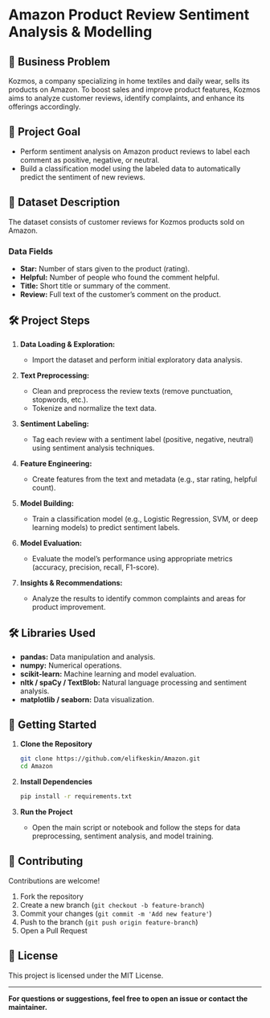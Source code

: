 # Amazon Product Review Sentiment Analysis & Modelling

## 📝 Business Problem

Kozmos, a company specializing in home textiles and daily wear, sells its products on Amazon. To boost sales and improve product features, Kozmos aims to analyze customer reviews, identify complaints, and enhance its offerings accordingly.

## 🎯 Project Goal

- Perform sentiment analysis on Amazon product reviews to label each comment as positive, negative, or neutral.
- Build a classification model using the labeled data to automatically predict the sentiment of new reviews.

## 📂 Dataset Description

The dataset consists of customer reviews for Kozmos products sold on Amazon.

### Data Fields

- **Star:** Number of stars given to the product (rating).
- **Helpful:** Number of people who found the comment helpful.
- **Title:** Short title or summary of the comment.
- **Review:** Full text of the customer’s comment on the product.

## 🛠️ Project Steps

1. **Data Loading & Exploration:**  
   - Import the dataset and perform initial exploratory data analysis.

2. **Text Preprocessing:**  
   - Clean and preprocess the review texts (remove punctuation, stopwords, etc.).
   - Tokenize and normalize the text data.

3. **Sentiment Labeling:**  
   - Tag each review with a sentiment label (positive, negative, neutral) using sentiment analysis techniques.

4. **Feature Engineering:**  
   - Create features from the text and metadata (e.g., star rating, helpful count).

5. **Model Building:**  
   - Train a classification model (e.g., Logistic Regression, SVM, or deep learning models) to predict sentiment labels.

6. **Model Evaluation:**  
   - Evaluate the model’s performance using appropriate metrics (accuracy, precision, recall, F1-score).

7. **Insights & Recommendations:**  
   - Analyze the results to identify common complaints and areas for product improvement.

## 🛠️ Libraries Used

- **pandas:** Data manipulation and analysis.
- **numpy:** Numerical operations.
- **scikit-learn:** Machine learning and model evaluation.
- **nltk / spaCy / TextBlob:** Natural language processing and sentiment analysis.
- **matplotlib / seaborn:** Data visualization.

## 🚀 Getting Started

1. **Clone the Repository**
    ```bash
    git clone https://github.com/elifkeskin/Amazon.git
    cd Amazon
    ```

2. **Install Dependencies**
    ```bash
    pip install -r requirements.txt
    ```

3. **Run the Project**
    - Open the main script or notebook and follow the steps for data preprocessing, sentiment analysis, and model training.

## 🤝 Contributing

Contributions are welcome!  
1. Fork the repository  
2. Create a new branch (`git checkout -b feature-branch`)  
3. Commit your changes (`git commit -m 'Add new feature'`)  
4. Push to the branch (`git push origin feature-branch`)  
5. Open a Pull Request

## 📄 License

This project is licensed under the MIT License.

---

**For questions or suggestions, feel free to open an issue or contact the maintainer.**
